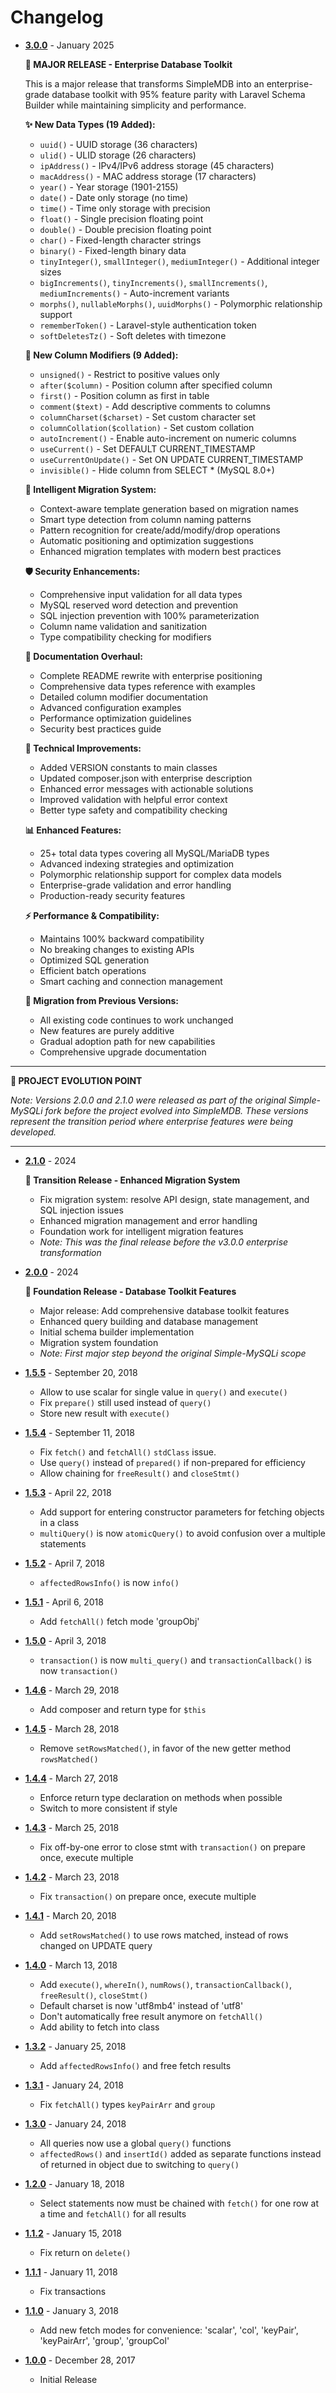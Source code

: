 # Changelog

- [**3.0.0**](https://github.com/imrnansaadullah/SimpleMDB/tree/v3.0.0) - January 2025

  **🚀 MAJOR RELEASE - Enterprise Database Toolkit**
  
  This is a major release that transforms SimpleMDB into an enterprise-grade database toolkit with 95% feature parity with Laravel Schema Builder while maintaining simplicity and performance.

  **✨ New Data Types (19 Added):**
  - `uuid()` - UUID storage (36 characters)
  - `ulid()` - ULID storage (26 characters)  
  - `ipAddress()` - IPv4/IPv6 address storage (45 characters)
  - `macAddress()` - MAC address storage (17 characters)
  - `year()` - Year storage (1901-2155)
  - `date()` - Date only storage (no time)
  - `time()` - Time only storage with precision
  - `float()` - Single precision floating point
  - `double()` - Double precision floating point
  - `char()` - Fixed-length character strings
  - `binary()` - Fixed-length binary data
  - `tinyInteger()`, `smallInteger()`, `mediumInteger()` - Additional integer sizes
  - `bigIncrements()`, `tinyIncrements()`, `smallIncrements()`, `mediumIncrements()` - Auto-increment variants
  - `morphs()`, `nullableMorphs()`, `uuidMorphs()` - Polymorphic relationship support
  - `rememberToken()` - Laravel-style authentication token
  - `softDeletesTz()` - Soft deletes with timezone

  **🔧 New Column Modifiers (9 Added):**
  - `unsigned()` - Restrict to positive values only
  - `after($column)` - Position column after specified column
  - `first()` - Position column as first in table
  - `comment($text)` - Add descriptive comments to columns
  - `columnCharset($charset)` - Set custom character set
  - `columnCollation($collation)` - Set custom collation
  - `autoIncrement()` - Enable auto-increment on numeric columns
  - `useCurrent()` - Set DEFAULT CURRENT_TIMESTAMP
  - `useCurrentOnUpdate()` - Set ON UPDATE CURRENT_TIMESTAMP
  - `invisible()` - Hide column from SELECT * (MySQL 8.0+)

  **🧠 Intelligent Migration System:**
  - Context-aware template generation based on migration names
  - Smart type detection from column naming patterns
  - Pattern recognition for create/add/modify/drop operations
  - Automatic positioning and optimization suggestions
  - Enhanced migration templates with modern best practices

  **🛡️ Security Enhancements:**
  - Comprehensive input validation for all data types
  - MySQL reserved word detection and prevention
  - SQL injection prevention with 100% parameterization
  - Column name validation and sanitization
  - Type compatibility checking for modifiers

  **📖 Documentation Overhaul:**
  - Complete README rewrite with enterprise positioning
  - Comprehensive data types reference with examples
  - Detailed column modifier documentation
  - Advanced configuration examples
  - Performance optimization guidelines
  - Security best practices guide

  **🔧 Technical Improvements:**
  - Added VERSION constants to main classes
  - Updated composer.json with enterprise description
  - Enhanced error messages with actionable solutions
  - Improved validation with helpful error context
  - Better type safety and compatibility checking

  **📊 Enhanced Features:**
  - 25+ total data types covering all MySQL/MariaDB types
  - Advanced indexing strategies and optimization
  - Polymorphic relationship support for complex data models
  - Enterprise-grade validation and error handling
  - Production-ready security features

  **⚡ Performance & Compatibility:**
  - Maintains 100% backward compatibility
  - No breaking changes to existing APIs
  - Optimized SQL generation
  - Efficient batch operations
  - Smart caching and connection management

  **🎯 Migration from Previous Versions:**
  - All existing code continues to work unchanged
  - New features are purely additive
  - Gradual adoption path for new capabilities
  - Comprehensive upgrade documentation

---

**📍 PROJECT EVOLUTION POINT**

*Note: Versions 2.0.0 and 2.1.0 were released as part of the original Simple-MySQLi fork before the project evolved into SimpleMDB. These versions represent the transition period where enterprise features were being developed.*

---

- [**2.1.0**](https://github.com/imrnansaadullah/SimpleMDB/tree/v2.1.0) - 2024

  **🔧 Transition Release - Enhanced Migration System**
  - Fix migration system: resolve API design, state management, and SQL injection issues
  - Enhanced migration management and error handling
  - Foundation work for intelligent migration features
  - *Note: This was the final release before the v3.0.0 enterprise transformation*

- [**2.0.0**](https://github.com/imrnansaadullah/SimpleMDB/tree/v2.0.0) - 2024

  **🚀 Foundation Release - Database Toolkit Features**
  - Major release: Add comprehensive database toolkit features
  - Enhanced query building and database management
  - Initial schema builder implementation
  - Migration system foundation
  - *Note: First major step beyond the original Simple-MySQLi scope*

- [**1.5.5**](https://github.com/WebsiteBeaver/Simple-MySQLi/tree/1.5.5) - September 20, 2018

  - Allow to use scalar for single value in `query()` and `execute()`
  - Fix `prepare()` still used instead of `query()`
  - Store new result with `execute()`

- [**1.5.4**](https://github.com/WebsiteBeaver/Simple-MySQLi/tree/1.5.4) - September 11, 2018

  - Fix `fetch()` and `fetchAll()` `stdClass` issue.
  - Use `query()` instead of `prepared()` if non-prepared for efficiency
  - Allow chaining for `freeResult()` and `closeStmt()`

- [**1.5.3**](https://github.com/WebsiteBeaver/Simple-MySQLi/tree/1.5.3) - April 22, 2018

  - Add support for entering constructor parameters for fetching objects in a class
  - `multiQuery()` is now `atomicQuery()` to avoid confusion over a multiple statements

- [**1.5.2**](https://github.com/WebsiteBeaver/Simple-MySQLi/tree/1.5.2) - April 7, 2018

  - `affectedRowsInfo()` is now `info()`

- [**1.5.1**](https://github.com/WebsiteBeaver/Simple-MySQLi/tree/1.5.1) - April 6, 2018

  - Add `fetchAll()` fetch mode 'groupObj'

- [**1.5.0**](https://github.com/WebsiteBeaver/Simple-MySQLi/tree/1.5.0) - April 3, 2018

  - `transaction()` is now `multi_query()` and `transactionCallback()` is now `transaction()`

- [**1.4.6**](https://github.com/WebsiteBeaver/Simple-MySQLi/tree/1.4.6) - March 29, 2018

  - Add composer and return type for `$this`

- [**1.4.5**](https://github.com/WebsiteBeaver/Simple-MySQLi/tree/1.4.5) - March 28, 2018

  - Remove `setRowsMatched()`, in favor of the new getter method `rowsMatched()`

- [**1.4.4**](https://github.com/WebsiteBeaver/Simple-MySQLi/tree/1.4.4) - March 27, 2018

  - Enforce return type declaration on methods when possible
  - Switch to more consistent if style

- [**1.4.3**](https://github.com/WebsiteBeaver/Simple-MySQLi/tree/1.4.3) - March 25, 2018

  - Fix off-by-one error to close stmt with `transaction()` on prepare once, execute multiple

- [**1.4.2**](https://github.com/WebsiteBeaver/Simple-MySQLi/tree/1.4.2) - March 23, 2018

  - Fix `transaction()` on prepare once, execute multiple

- [**1.4.1**](https://github.com/WebsiteBeaver/Simple-MySQLi/tree/1.4.1) - March 20, 2018

  - Add `setRowsMatched()` to use rows matched, instead of rows changed on UPDATE query

- [**1.4.0**](https://github.com/WebsiteBeaver/Simple-MySQLi/tree/1.4.0) - March 13, 2018

  - Add `execute()`, `whereIn()`, `numRows()`, `transactionCallback()`, `freeResult()`, `closeStmt()`
  - Default charset is now 'utf8mb4' instead of 'utf8'
  - Don't automatically free result anymore on `fetchAll()`
  - Add ability to fetch into class

- [**1.3.2**](https://github.com/WebsiteBeaver/Simple-MySQLi/tree/1.3.2) - January 25, 2018

  - Add `affectedRowsInfo()` and free fetch results

- [**1.3.1**](https://github.com/WebsiteBeaver/Simple-MySQLi/tree/1.3.1) - January 24, 2018

  - Fix `fetchAll()` types `keyPairArr` and `group`

- [**1.3.0**](https://github.com/WebsiteBeaver/Simple-MySQLi/tree/1.3.0) - January 24, 2018

  - All queries now use a global `query()` functions
  - `affectedRows()` and `insertId()` added as separate functions instead of returned in object due to switching to `query()`

- [**1.2.0**](https://github.com/WebsiteBeaver/Simple-MySQLi/tree/1.2.0) - January 18, 2018

  - Select statements now must be chained with `fetch()` for one row at a time and `fetchAll()` for all results

- [**1.1.2**](https://github.com/WebsiteBeaver/Simple-MySQLi/tree/1.1.2) - January 15, 2018

  - Fix return on `delete()`

- [**1.1.1**](https://github.com/WebsiteBeaver/Simple-MySQLi/tree/1.1.1) - January 11, 2018

  - Fix transactions

- [**1.1.0**](https://github.com/WebsiteBeaver/Simple-MySQLi/tree/1.1.0) - January 3, 2018

  - Add new fetch modes for convenience: 'scalar', 'col', 'keyPair', 'keyPairArr', 'group', 'groupCol'

- [**1.0.0**](https://github.com/WebsiteBeaver/Simple-MySQLi/tree/1.0.0) - December 28, 2017

  - Initial Release
